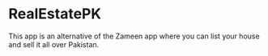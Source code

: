 # RealEstatePK

This app is an alternative of the Zameen app where you can list your house and sell it all over Pakistan.

